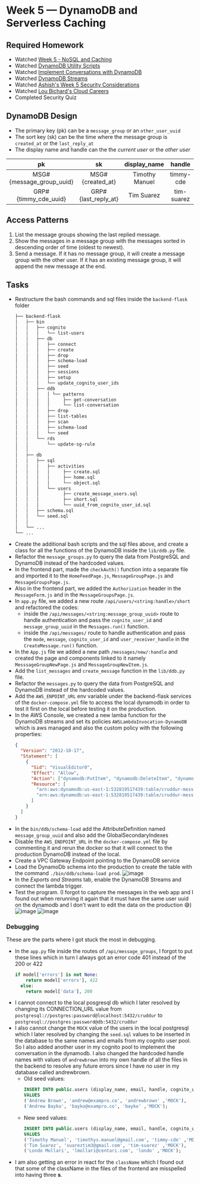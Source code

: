 # Week 5 — DynamoDB and Serverless Caching

## Required Homework

- Watched [Week 5 - NoSQL and Caching](https://www.youtube.com/watch?v=5oZHNOaL8Og&list=PLBfufR7vyJJ7k25byhRXJldB5AiwgNnWv&index=50)
- Watched [DynamoDB Utility Scripts](https://www.youtube.com/watch?v=pIGi_9E_GwA&list=PLBfufR7vyJJ7k25byhRXJldB5AiwgNnWv&index=52&t=4s)
- Watched [Implement Conversations with DynamoDB](https://www.youtube.com/watch?v=dWHOsXiAIBU&list=PLBfufR7vyJJ7k25byhRXJldB5AiwgNnWv&index=54)
- Watched [DynamoDB Streams](https://www.youtube.com/watch?v=zGnzM_YdMJU&list=PLBfufR7vyJJ7k25byhRXJldB5AiwgNnWv&index=55)
- Watched [Ashish's Week 5 Security Considerations](https://www.youtube.com/watch?v=gFPljPNnK2Q&list=PLBfufR7vyJJ7k25byhRXJldB5AiwgNnWv&index=51)
- Watched [Lou Bichard's Cloud Careers](https://www.youtube.com/watch?v=S_89vwVHC9Y&list=PLBfufR7vyJJ7k25byhRXJldB5AiwgNnWv&index=56&t=2s)
- Completed Security Quiz

## DynamoDB Design

- The primary key (pk) can be a `message_group` or an `other_user_uuid`
- The sort key (sk) can be the time where the message group is `created_at` or the `last_reply_at`
- The display name and handle can the the _current user_ or the _other user_

|            pk            |         sk          |  display_name  |   handle   | message |     user_uuid     |  message_group_uuid  |
| :----------------------: | :-----------------: | :------------: | :--------: | :-----: | :---------------: | :------------------: |
| MSG#{message_group_uuid} |  MSG#{created_at}   | Timothy Manuel | timmy-cde  | Hello!  | {timmy_cde_uuid}  | {message-group-uuid} |
|   GRP#{timmy_cde_uuid}   | GRP#{last_reply_at} |   Tim Suarez   | tim-suarez | Hooray! | {tim_suarez_uuid} | {message-group-uuid} |

## Access Patterns

1. List the message groups showing the last replied message.
2. Show the messages in a message group with the messages sorted in descending order of time (oldest to newest).
3. Send a message. If it has no message group, it will create a message group with the other user. If it has an existing message group, it will append the new message at the end.

## Tasks

- Restructure the bash commands and sql files inside the `backend-flask` folder
  ```sh
  ├── backend-flask
  │   ├── bin
  │   │   ├── cognito
  │   │   │   └── list-users
  │   │   ├── db
  │   │   │   ├── connect
  │   │   │   ├── create
  │   │   │   ├── drop
  │   │   │   ├── schema-load
  │   │   │   ├── seed
  │   │   │   ├── sessions
  │   │   │   ├── setup
  │   │   │   └── update_cognito_user_ids
  │   │   ├── ddb
  │   │   │   │ └── patterns
  │   │   │   │     ├── get-conversation
  │   │   │   │     └── list-conversation
  │   │   │   ├── drop
  │   │   │   ├── list-tables
  │   │   │   ├── scan
  │   │   │   ├── schema-load
  │   │   │   └── seed
  │   │   └── rds
  │   │       └── update-sg-rule
  │   │
  │   ├── db
  │   │   ├── sql
  │   │   │   ├── activities
  │   │   │   │     ├── create.sql
  │   │   │   │     ├── home.sql
  │   │   │   │     └── object.sql
  │   │   │   └── users
  │   │   │         ├── create_message_users.sql
  │   │   │         ├── short.sql
  │   │   │         └── uuid_from_cognito_user_id.sql
  │   │   ├── schema.sql
  │   │   └── seed.sql
  │   │
  │   └── ...
  └── ...
  ```
- Create the additional bash scripts and the sql files above, and create a class for all the functions of the DynamoDB inside the `lib/ddb.py` file.
- Refactor the `message_groups.py` to query the data from PostgreSQL and DynamoDB instead of the hardcoded values.
- In the frontend part, made the `checkAuth()` function into a separate file and imported it to the `HomeFeedPage.js`, `MessageGroupPage.js` and `MessageGroupsPage.js`.
- Also in the frontend part, we added the `Authorization` header in the `MessageForm.js` and in the `MessageGroupsPage.js`.
- In `app.py` file, we added a new route `/api/users/<string:handle>/short` and refactored the codes:
  - inside the `/api/messages/<string:message_group_uuid>` route to handle authentication and pass the `cognito_user_id` and `message_group_uuid` in the `Messages.run()` function.
  - inside the `/api/messages/` route to handle authentication and pass the `mode`, `message`, `cognito_user_id` and `user_receiver_handle` in the `CreateMessage.run()` function.
- In the `App.js` file we added a new path `/messages/new/:handle` and created the page and components linked to it namely `MesssageGroupNewPage.js` and `MessageGroupNewItem.js`.
- Add the `list_messages` and `create_message` function in the `lib/ddb.py` file.
- Refactor the `messages.py` to query the data from PostgreSQL and DynamoDB instead of the hardcoded values.
- Add the `AWS_ENPOINT_URL` env variable under the backend-flask services of the `docker-compose.yml` file to access the local dynamodb in order to test it first on the local before testing it on the production.
- In the AWS Console, we created a new lamba function for the DynamoDB streams and set its policies `AWSLambdaInvocation-DynamoDB` which is aws managed and also the custom policy with the following properties:
  ```json
  {
    "Version": "2012-10-17",
    "Statement": [
      {
        "Sid": "VisualEditor0",
        "Effect": "Allow",
        "Action": ["dynamodb:PutItem", "dynamodb:DeleteItem", "dynamodb:Query"],
        "Resource": [
          "arn:aws:dynamodb:us-east-1:532819517439:table/cruddur-messages/index/message-group-sk-index",
          "arn:aws:dynamodb:us-east-1:532819517439:table/cruddur-messages"
        ]
      }
    ]
  }
  ```
- In the `bin/ddb/schema-load` add the AttributeDefinition named `message_group_uuid` and also add the GlobalSecondaryIndexes
- Disable the `AWS_ENDPOINT_URL` in the `docker-compose.yml` file by commenting it and rerun the docker so that it will connect to the production DynamoDB instead of the local.
- Create a VPC Gateway Endpoint pointing to the DynamoDB service
- Load the DynamoDb schema into the production to create the table with the command `./bin/ddb/schema-load prod`.
  ![image](https://user-images.githubusercontent.com/71366703/227993390-620c91e3-70f9-4cce-8217-6f90df7774a6.png)
- In the _Exports and Streams_ tab, enable the DynamoDB Streams and connect the lambda trigger.
- Test the program. (I forgot to capture the messages in the web app and I found out when rerunning it again that it must have the same user uuid on the dynamodb and I don't want to edit the data on the production 😅)
  ![image](https://user-images.githubusercontent.com/71366703/227995584-0616e0a0-dfb3-4b55-b854-a2b87178c7ad.png)
  ![image](https://user-images.githubusercontent.com/71366703/227993952-da314304-4eae-4c1f-909f-8e2842f77d12.png)

### Debugging

These are the parts where I got stuck the most in debugging.

- In the `app.py` file inside the routes of `/api/message_groups`, I forgot to put these lines which in turn I always got an error code 401 instead of the 200 or 422
  ```py
  if model['errors'] is not None:
      return model['errors'], 422
    else:
      return model['data'], 200
  ```
- I cannot connect to the local posgresql db which I later resolved by changing its CONNECTION_URL value from `postgresql://postgres:password@localhost:5432/cruddur` to `postgresql://postgres:password@db:5432/cruddur`
- I also cannot change the `MOCK` value of the users in the local postgresql which I later resolved by changing the `seed.sql` values to be inserted in the database to the same names and emails from my cognito user pool. So I also added another user in my cognito pool to implement the conversation in the dynamodb. I also changed the hardcoded handle names with values of `andrewbrown` into my own handle of all the files in the backend to resolve any future errors since I have no user in my database called andrewbrown.
  - Old seed values:
    ```sql
    INSERT INTO public.users (display_name, email, handle, cognito_user_id)
    VALUES
    ('Andrew Brown', 'andrew@exampro.co', 'andrewbrown' ,'MOCK'),
    ('Andrew Bayko', 'bayko@exampro.co', 'bayko' ,'MOCK');
    ```
  - New seed values:
    ```sql
    INSERT INTO public.users (display_name, email, handle, cognito_user_id)
    VALUES
    ('Timothy Manuel', 'timothys.manuel@gmail.com', 'timmy-cde' ,'MOCK'),
    ('Tim Suarez', 'suareztim3@gmail.com', 'tim-suarez' ,'MOCK'),
    ('Londo Mollari', 'lmollari@centari.com', 'londo' ,'MOCK');
    ```
- I am also getting an error in react for the `className` which I found out that some of the className in the files of the frontend are misspelled into having three **s**.
